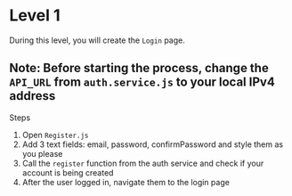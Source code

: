 # Level 1
During this level, you will create the `Login` page.

## Note: Before starting the process, change the `API_URL` from `auth.service.js` to your local IPv4 address

Steps
1. Open `Register.js`
2. Add 3 text fields: email, password, confirmPassword and style them as you please
3. Call the `register` function from the auth service and check if your account is being created
4. After the user logged in, navigate them to the login page